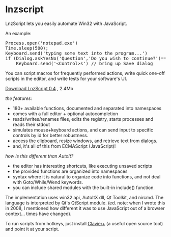 lnzscript
==========

LnzScript lets you easily automate Win32 with JavaScript.

An example:

<pre>
Process.open('notepad.exe')
Time.sleep(500);
Keyboard.send('typing some text into the program...')
if (Dialog.askYesNo('Question','Do you wish to continue?')==Dialog.YES)
    Keyboard.send('&lt;Control&gt;s') // bring up Save dialog
</pre>

You can script macros for frequently performed actions, write quick one-off scripts in the editor,
and write tests for your software's UI.

[Download LnzScript 0.4](http://launchorz.googlecode.com/files/lnz_script_0.4.exe) , 2.4Mb

*the features:*

* 180+ available functions, documented and separated into namespaces
* comes with a full editor + optional autocompletion
* reads/writes/renames files, edits the registry, starts processes and reads their stdout 
* simulates mouse+keyboard actions, and can send input to specific controls by id for better robustness.
* access the clipboard, resize windows, and retrieve text from dialogs.
* and, it's all of this from ECMAScript (JavaScript)!

*how is this different than AutoIt?*

* the editor has interesting shortcuts, like executing unsaved scripts
* the provided functions are organized into namespaces
* syntax where it is natural to organize code into functions, and not deal with Goto/While/Wend keywords. 
* you can include shared modules with the built-in include() function.

The implementation uses win32 api, AutoItX dll, Qt Toolkit, and nircmd. The language is interpreted by Qt's QtScript module. (ed. note: when I wrote this in 2008, I mentioned how different it was to use JavaScript out of a browser context... times have changed).

To run scripts from hotkeys, just install [Clavier+](http://utilfr42.free.fr/util/Clavier.php?sLang=en) (a useful open source tool) and
point it at your script.


